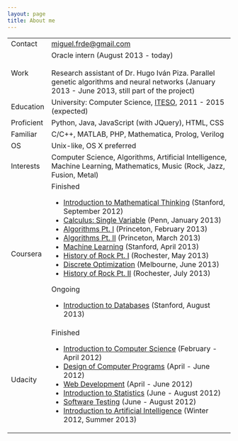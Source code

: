```yaml
---
layout: page
title: About me
---
```


<table class="table table-bordered table-striped" id="table-about">
	<tr>
		<td class='table-left'>Contact</td>
		<td><a href="mailto:miguel.frde@gmail.com">miguel.frde@gmail.com</a></td>
	</tr>
	<tr>
		<td class='table-left'>Work</td>
		<td>
		Oracle intern (August 2013 - today)
		<br><br>
		Research assistant of Dr. Hugo Iván Piza. Parallel genetic algorithms and neural networks (January 2013 - June 2013, still part of the project)
		</td>
	</tr>
	<tr>
		<td class='table-left'>Education</td>
		<td>
			University: Computer Science, <a href="http://iteso.mx">ITESO</a>, 2011 - 2015 (expected)<br>
		</td>
	</tr>
	<tr>
		<td class='table-left'>Proficient</td>
		<td>Python, Java, JavaScript (with JQuery), HTML, CSS</td>
	</tr>
	<tr>
		<td class='table-left'>Familiar</td>
		<td>C/C++, MATLAB, PHP, Mathematica, Prolog, Verilog</td>
	</tr>
	<tr>
		<td class='table-left'>OS</td>
		<td>Unix-like, OS X preferred</td>
	</tr>
	<tr>
		<td class='table-left'>Interests</td>
		<td>Computer Science, Algorithms, Artificial Intelligence, Machine Learning, Mathematics, Music (Rock, Jazz, Fusion, Metal)</td>
	</tr>
	<tr>
		<td class='table-left'>Coursera</td>
		<td>
			Finished
			<ul class="courses-list">
				<li><a href="https://www.coursera.org/course/maththink">Introduction to Mathematical Thinking</a> (Stanford, September 2012)</li>
				<li><a href="https://www.coursera.org/course/calcsing">Calculus: Single Variable</a> (Penn, January 2013)</li>
				<li><a href="https://www.coursera.org/course/algs4partI">Algorithms Pt. I</a> (Princeton, February 2013)</li>
				<li><a href="https://www.coursera.org/course/algs4partII">Algorithms Pt. II</a> (Princeton, March 2013)</li>
				<li><a href="https://www.coursera.org/course/ml">Machine Learning</a> (Stanford, April 2013)</li>
				<li><a href="https://www.coursera.org/course/historyofrock1">History of Rock Pt. I</a> (Rochester, May 2013)</li>
				<li><a href="https://www.coursera.org/course/optimization">Discrete Optimization</a> (Melbourne, June 2013)</li>
				<li><a href="https://www.coursera.org/course/historyofrock2">History of Rock Pt. II</a> (Rochester, July 2013)</li>
			</ul>
			Ongoing
			<ul class="courses-list">
				<li><a href="https://www.coursera.org/course/db">Introduction to Databases</a> (Stanford, August 2013)</li>
			</ul>
		</td>
	</tr>
	<tr>
		<td class='table-left'>Udacity</td>
		<td>
			Finished
			<ul class="courses-list">
				<li><a href="https://www.udacity.com/course/cs101">Introduction to Computer Science</a> (February - April 2012)
				<li><a href="https://www.udacity.com/course/cs212">Design of Computer Programs</a> (April - June 2012)
				<li><a href="https://www.udacity.com/course/cs253">Web Development</a> (April - June 2012)
				<li><a href="https://www.udacity.com/course/st101">Introduction to Statistics</a> (June - August 2012)
				<li><a href="https://www.udacity.com/course/cs258">Software Testing</a> (June - August 2012)
				<li><a href="https://www.udacity.com/course/cs271">Introduction to Artificial Intelligence</a> (Winter 2012, Summer 2013)</li>
			</ul>
		</td>
	</tr>
</table>